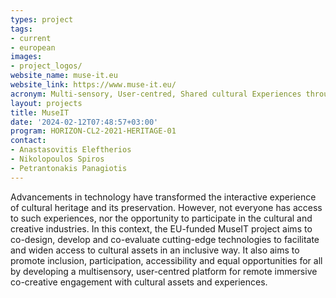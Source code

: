 ```yaml
---
types: project
tags:
- current
- european
images:
- project_logos/
website_name: muse-it.eu
website_link: https://www.muse-it.eu/
acronym: Multi-sensory, User-centred, Shared cultural Experiences through Interactive Technologies
layout: projects
title: MuseIT
date: '2024-02-12T07:48:57+03:00'
program: HORIZON-CL2-2021-HERITAGE-01    
contact:
- Anastasovitis Eleftherios  
- Nikolopoulos Spiros
- Petrantonakis Panagiotis  
---
```

<p>
Advancements in technology have transformed the interactive experience of cultural heritage and its preservation. However, not everyone has access to such experiences, nor the opportunity to participate in the cultural and creative industries. In this context, the EU-funded MuseIT project aims to co-design, develop and co-evaluate cutting-edge technologies to facilitate and widen access to cultural assets in an inclusive way. It also aims to promote inclusion, participation, accessibility and equal opportunities for all by developing a multisensory, user-centred platform for remote immersive co-creative engagement with cultural assets and experiences.
</p>